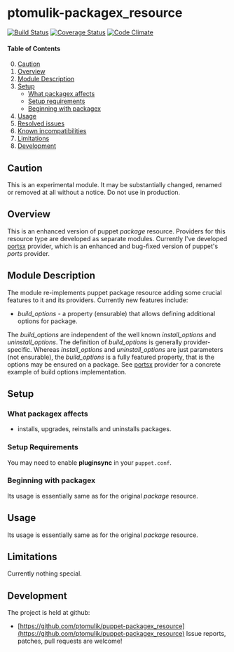 # ptomulik-packagex\_resource

[![Build Status](https://travis-ci.org/ptomulik/puppet-packagex_resource.png?branch=master)](https://travis-ci.org/ptomulik/puppet-packagex_resource)
[![Coverage Status](https://coveralls.io/repos/ptomulik/puppet-packagex_resource/badge.png?branch=master)](https://coveralls.io/r/ptomulik/puppet-packagex_resource?branch=master)
[![Code Climate](https://codeclimate.com/github/ptomulik/puppet-packagex_resource.png)](https://codeclimate.com/github/ptomulik/puppet-packagex_resource)

#### Table of Contents

0. [Caution](#caution)
1. [Overview](#overview)
2. [Module Description](#module-description)
3. [Setup](#setup)
    * [What packagex affects](#what-packagex-affects)
    * [Setup requirements](#setup-requirements)
    * [Beginning with packagex](#beginning-with-packagex)
4. [Usage](#usage)
5. [Resolved issues](#resolved-issues)
6. [Known incompatibilities](#known-incompatibilities)
7. [Limitations](#limitations)
8. [Development](#development)

## Caution

This is an experimental module. It may be substantially changed, renamed or
removed at all without a notice. Do not use in production.

## Overview

This is an enhanced version of puppet *package* resource. Providers for this
resource type are developed as separate modules. Currently I've developed
[portsx](https://github.com/ptomulik/puppet-packagex_portsx) provider, which is
an enhanced and bug-fixed version of puppet's *ports* provider.

## Module Description

The module re-implements puppet package resource adding some crucial features
to it and its providers. Currently new features include:

  * *build_options* - a property (ensurable) that allows defining additional
    options for package.

The *build_options* are independent of the well known *install_options* and
*uninstall_options*. The definition of *build_options* is generally
provider-specific. Whereas *install_options* and *uninstall_options* are just
parameters (not ensurable), the *build_options* is a fully featured property,
that is the options may be ensured on a package. See
[portsx](https://github.com/ptomulik/puppet-packagex_portsx) provider for a
concrete example of build options implementation.

## Setup

### What packagex affects

* installs, upgrades, reinstalls and uninstalls packages.

### Setup Requirements

You may need to enable **pluginsync** in your `puppet.conf`.

### Beginning with packagex

Its usage is essentially same as for the original *package* resource. 

## Usage

Its usage is essentially same as for the original *package* resource. 

## Limitations

Currently nothing special.

## Development
The project is held at github:
* [https://github.com/ptomulik/puppet-packagex_resource](https://github.com/ptomulik/puppet-packagex_resource)
Issue reports, patches, pull requests are welcome!
